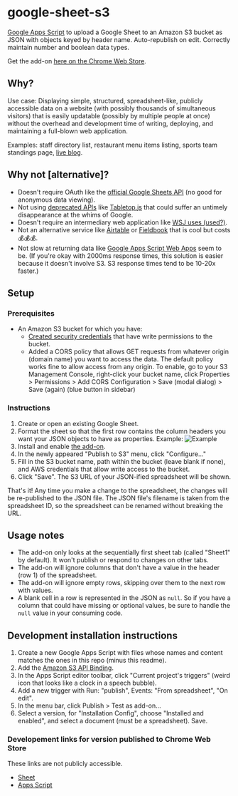 # google-sheet-s3

[Google Apps Script](https://developers.google.com/apps-script/) to upload a Google Sheet to an Amazon S3 bucket as JSON with objects keyed by header name. Auto-republish on edit. Correctly maintain number and boolean data types.

Get the add-on [here on the Chrome Web Store](https://chrome.google.com/webstore/detail/publish-sheet-to-s3/dnadifnnmjfmcedgifdienlmloeiongn).

## Why?

Use case: Displaying simple, structured, spreadsheet-like, publicly accessible data on a website (with possibly thousands of simultaneous visitors) that is easily updatable (possibly by multiple people at once) without the overhead and development time of writing, deploying, and maintaining a full-blown web application.

Examples: staff directory list, restaurant menu items listing, sports team standings page, [live blog](https://github.com/liddiard/react-live-blog/).

## Why not [alternative]?

- Doesn't require OAuth like the [official Google Sheets API](https://developers.google.com/sheets/guides/authorizing) (no good for anonymous data viewing).
- Not using [deprecated APIs](https://developers.google.com/gdata/samples/spreadsheet_sample) like [Tabletop.js](https://github.com/jsoma/tabletop) that could suffer an untimely disappearance at the whims of Google.
- Doesn't require an intermediary web application like [WSJ uses (used?)](https://gist.github.com/jsvine/3295633).
- Not an alternative service like [Airtable](https://airtable.com) or [Fieldbook](https://fieldbook.com) that is cool but costs 💰💰💰.
- Not slow at returning data like [Google Apps Script Web Apps](http://pipetree.com/qmacro/blog/2013/10/sheetasjson-google-spreadsheet-data-as-json/
) seem to be. (If you're okay with 2000ms response times, this solution is easier because it doesn't involve S3. S3 response times tend to be 10-20x faster.)

## Setup

### Prerequisites

- An Amazon S3 bucket for which you have:
    - [Created security credentials](https://console.aws.amazon.com/iam/home?nc2=h_m_sc#users) that have write permissions to the bucket.
    - Added a CORS policy that allows GET requests from whatever origin (domain name) you want to access the data. The default policy works fine to allow access from any origin. To enable, go to your S3 Management Console, right-click your bucket name, click Properties > Permissions > Add CORS Configuration > Save (modal dialog) > Save (again) (blue button in sidebar)

### Instructions

1. Create or open an existing Google Sheet.
2. Format the sheet so that the first row contains the column headers you want your JSON objects to have as properties. Example: ![Example](http://i.imgur.com/kTd3noR.png)
3. Install and enable [the add-on](https://chrome.google.com/webstore/detail/publish-sheet-to-s3/dnadifnnmjfmcedgifdienlmloeiongn).
4. In the newly appeared "Publish to S3" menu, click "Configure..."
5. Fill in the S3 bucket name, path within the bucket (leave blank if none), and AWS credentials that allow write access to the bucket.
6. Click "Save". The S3 URL of your JSON-ified spreadsheet will be shown.

That's it! Any time you make a change to the spreadsheet, the changes will be re-published to the JSON file. The JSON file's filename is taken from the spreadsheet ID, so the spreadsheet can be renamed without breaking the URL.

## Usage notes

- The add-on only looks at the sequentially first sheet tab (called "Sheet1" by default). It won't publish or respond to changes on other tabs.
- The add-on will ignore columns that don't have a value in the header (row 1) of the spreadsheet.
- The add-on will ignore empty rows, skipping over them to the next row with values.
- A blank cell in a row is represented in the JSON as `null`. So if you have a column that could have missing or optional values, be sure to handle the `null` value in your consuming code.

## Development installation instructions

1. Create a new Google Apps Script with files whose names and content matches the ones in this repo (minus this readme).
2. Add the [Amazon S3 API Binding](https://engetc.com/projects/amazon-s3-api-binding-for-google-apps-script/).
3. In the Apps Script editor toolbar, click "Current project's triggers" (weird icon that looks like a clock in a speech bubble).
4. Add a new trigger with Run: "publish", Events: "From spreadsheet", "On edit".
5. In the menu bar, click Publish > Test as add-on...
6. Select a version, for "Installation Config", choose "Installed and enabled", and select a document (must be a spreadsheet). Save.

### Developement links for version published to Chrome Web Store

These links are not publicly accessible.

- [Sheet](https://docs.google.com/spreadsheets/d/19loh8WQudFyClZORX_nNzDvI4iVewVy9v70zdog83Uc/edit#gid=0)
- [Apps Script](https://script.google.com/macros/d/MIjU_ktgghpXlevjc5UKzGX33-3kBXtAK/edit?uiv=2&mid=ACjPJvGUsuxrK89WuB25at1Q6PF5qzf82zlLc8iciAjnZ97ozdHkwB-uJrS6tcVQDGi9Ydwk2LipQn5ut_8zT_iLLcYDq8aDnysmrjWpMo8PSk42JGUu0jLxp6TkSxMn8HGyQIAruhbBQw)

